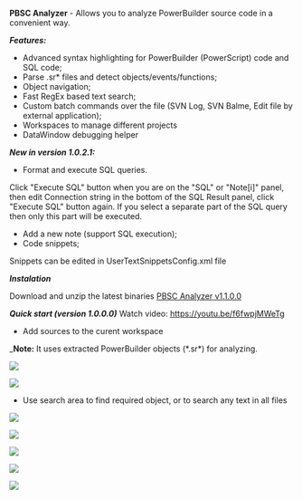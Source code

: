 
**PBSC Analyzer** - Allows you to analyze PowerBuilder source code in a convenient way.

***Features:***
* Advanced syntax highlighting for PowerBuilder (PowerScript) code and SQL code;
* Parse .sr\* files and detect objects/events/functions;
* Object navigation;
* Fast RegEx based text search;
* Custom batch commands over the file (SVN Log, SVN Balme, Edit file by external application);
* Workspaces to manage different projects
* DataWindow debugging helper

***New in version 1.0.2.1:***
* Format and execute SQL queries.

Click "Execute SQL" button when you are on the "SQL" or "Note[i]" panel, then edit Connection string in the bottom of the SQL Result panel, click "Execute SQL" button again.
If you select a separate part of the SQL query then only this part will be executed.
* Add a new note (support SQL execution);
* Code snippets;

Snippets can be edited in UserTextSnippetsConfig.xml file

***Instalation***

Download and unzip the latest binaries [PBSC Analyzer v1.1.0.0](https://github.com/sashazjukov/PBSCAnalyzer/releases)

***Quick start (version 1.0.0.0)***
Watch video: https://youtu.be/f6fwpjMWeTg

* Add sources to the curent workspace

_**Note:** It uses extracted PowerBuilder objects (\*.sr\*) for analyzing.

![](/docimages/2016-08-31_18-53-28.jpg)

![](/docimages/2016-08-31_18-54-19.jpg)

* Use search area to find required object, or to search any text in all files
 
![](/docimages/2016-08-31_18-56-56.jpg)

![](/docimages/2016-08-31_18-59-18.jpg)

![](/docimages/2016-08-31_20-06-15.jpg)

![](/docimages/2016-08-31_19-06-03.jpg)

![](/docimages/2016-08-31_18-56-30.jpg)


